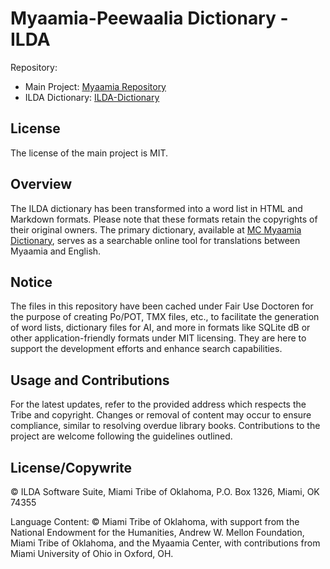 # Myaamia-Peewaalia Dictionary - ILDA

Repository:
- Main Project: [Myaamia Repository](https://github.com/necrose99/Myaamia)
- ILDA Dictionary: [ILDA-Dictionary](https://github.com/necrose99/Myaamia/ILDA-Dictionary)

## License 
The license of the main project is MIT.

## Overview
The ILDA dictionary has been transformed into a word list in HTML and Markdown formats. Please note that these formats retain the copyrights of their original owners. 
The primary dictionary, available at [MC Myaamia Dictionary](https://mc.miamioh.edu/ilda-myaamia/dictionary), serves as a searchable online tool for translations between Myaamia and English.

## Notice
The files in this repository have been cached under Fair Use Doctoren for the purpose of creating Po/POT, TMX files, etc., 
to facilitate the generation of word lists, dictionary files for AI, and more in formats like SQLite dB or other application-friendly 
formats under MIT licensing. They are here to support the development efforts and enhance search capabilities.

## Usage and Contributions
For the latest updates, refer to the provided address which respects the Tribe and copyright. 
Changes or removal of content may occur to ensure compliance, similar to resolving overdue library books. 
Contributions to the project are welcome following the guidelines outlined.

## License/Copywrite 
© ILDA Software Suite, Miami Tribe of Oklahoma, P.O. Box 1326, Miami, OK 74355

Language Content: © Miami Tribe of Oklahoma, with support from the National Endowment for the Humanities, Andrew W. Mellon Foundation, 
Miami Tribe of Oklahoma, and the Myaamia Center, with contributions from Miami University of Ohio in Oxford, OH.